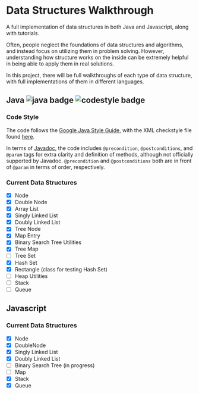 # Data Structures Walkthrough

A full implementation of data structures in both Java and Javascript, along with tutorials.

Often, people neglect the foundations of data structures and algorithms, and instead focus on utilizing them in problem solving. However, understanding how structure works on the inside can be extremely helpful in being able to apply them in real solutions.

In this project, there will be full walkthroughs of each type of data structure, with full implementations of them in different languages.

## Java ![java badge](https://img.shields.io/badge/java-tested-brightgreen.svg) ![codestyle badge](https://img.shields.io/badge/codestyle-google-blue.svg)

### Code Style

The code follows the [Google Java Style Guide](http://checkstyle.sourceforge.net/reports/google-java-style-20170228.html#s7.3-javadoc-where-required), with the XML checkstyle file found [here](https://github.com/checkstyle/checkstyle/blob/master/src/main/resources/google_checks.xml).

In terms of [Javadoc](http://www.oracle.com/technetwork/articles/java/index-137868.html), the code includes `@precondition`, `@postconditions`, and `@param` tags for extra clarity and definition of methods, although not officially supported by Javadoc. `@precondition` and `@postconditions` both are in front of `@param` in terms of order, respectively.

### Current Data Structures

- [x] Node
- [x] Double Node
- [x] Array List
- [x] Singly Linked List
- [x] Doubly Linked List
- [x] Tree Node
- [x] Map Entry
- [x] Binary Search Tree Utilities
- [x] Tree Map
- [ ] Tree Set
- [x] Hash Set
- [x] Rectangle (class for testing Hash Set)
- [ ] Heap Utilities
- [ ] Stack
- [ ] Queue

## Javascript

### Current Data Structures

- [x] Node
- [x] DoubleNode
- [x] Singly Linked List
- [x] Doubly Linked List
- [ ] Binary Search Tree (in progress)
- [ ] Map
- [x] Stack
- [x] Queue
